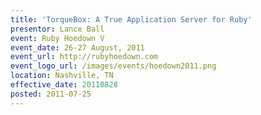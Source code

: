 ```yaml
---
title: 'TorqueBox: A True Application Server for Ruby'
presentor: Lance Ball
event: Ruby Hoedown V
event_date: 26-27 August, 2011
event_url: http://rubyhoedown.com
event_logo_url: /images/events/hoedown2011.png
location: Nashville, TN
effective_date: 20110828
posted: 2011-07-25
---
```


